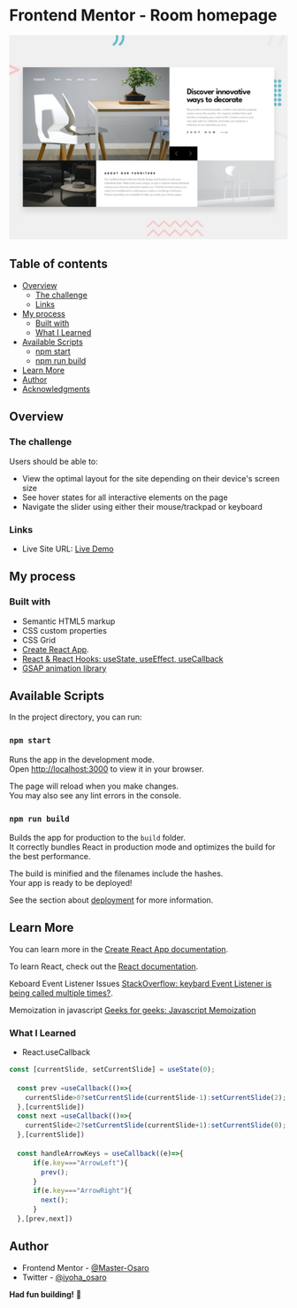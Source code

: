 # Frontend Mentor - Room homepage

![Design preview for the Room homepage coding challenge](./src/design/desktop-preview.jpg)

## Table of contents

- [Overview](#overview)
  - [The challenge](#the-challenge)
  - [Links](#links)
- [My process](#my-process)
  - [Built with](#built-with)
  - [What I Learned](#what-i-learned)
- [Available Scripts](#available-scripts)
    - [npm start](#npm-start)
    - [npm run build](#npm-run-build)
- [Learn More](#learn-more)
- [Author](#author)
- [Acknowledgments](#acknowledgments)


## Overview

### The challenge

Users should be able to:

- View the optimal layout for the site depending on their device's screen size
- See hover states for all interactive elements on the page
- Navigate the slider using either their mouse/trackpad or keyboard



### Links

- Live Site URL: [Live Demo](#)

## My process

### Built with

- Semantic HTML5 markup
- CSS custom properties
- CSS Grid
- [Create React App](https://facebook.github.io/create-react-app/docs/getting-started).
- [React & React Hooks: useState, useEffect, useCallback](https://reactjs.org/)
- [GSAP animation library](https://greensock.com/)

## Available Scripts

In the project directory, you can run:

### `npm start`

Runs the app in the development mode.\
Open [http://localhost:3000](http://localhost:3000) to view it in your browser.

The page will reload when you make changes.\
You may also see any lint errors in the console.

### `npm run build`

Builds the app for production to the `build` folder.\
It correctly bundles React in production mode and optimizes the build for the best performance.

The build is minified and the filenames include the hashes.\
Your app is ready to be deployed!

See the section about [deployment](https://facebook.github.io/create-react-app/docs/deployment) for more information.

## Learn More

You can learn more in the [Create React App documentation](https://facebook.github.io/create-react-app/docs/getting-started).

To learn React, check out the [React documentation](https://reactjs.org/).

Keboard Event Listener Issues [StackOverflow: keybard Event Listener is being called multiple times?](https://stackoverflow.com/questions/64434545/react-keydown-event-listener-is-being-called-multiple-times).

Memoization in javascript [Geeks for geeks: Javascript Memoization](https://www.geeksforgeeks.org/javascript-memoization/)

### What I Learned
- React.useCallback
```js
const [currentSlide, setCurrentSlide] = useState(0);

  const prev =useCallback(()=>{
    currentSlide>0?setCurrentSlide(currentSlide-1):setCurrentSlide(2);
  },[currentSlide])
  const next =useCallback(()=>{
    currentSlide<2?setCurrentSlide(currentSlide+1):setCurrentSlide(0);
  },[currentSlide])

  const handleArrowKeys = useCallback((e)=>{
      if(e.key==="ArrowLeft"){
        prev();
      }
      if(e.key==="ArrowRight"){
        next();
      }
  },[prev,next])

```




## Author
- Frontend Mentor - [@Master-Osaro](https://www.frontendmentor.io/profile/yourusername)
- Twitter - [@iyoha_osaro](https://www.twitter.com/yourusername)

**Had fun building!** 🚀

